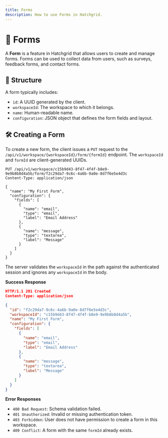 ```yaml
---
title: Forms
description: How to use Forms in Hatchgrid.
---
```


# 📝 Forms

A **Form** is a feature in Hatchgrid that allows users to create and manage forms. Forms can be used to collect data from users, such as surveys, feedback forms, and contact forms.

## 🧩 Structure

A form typically includes:

- `id`: A UUID generated by the client.
- `workspaceId`: The workspace to which it belongs.
- `name`: Human-readable name.
- `configuration`: JSON object that defines the form fields and layout.

## 🛠 Creating a Form

To create a new form, the client issues a `PUT` request to the `/api/v1/workspace/{workspaceId}/form/{formId}` endpoint. The `workspaceId` and `formId` are client-generated UUIDs.

```http
PUT /api/v1/workspace/c15b9d43-8f47-4f4f-b8e9-9e9b8b8d4a5b/form/f2c29da7-9c6c-4a6b-9a0e-8d7f6e5e4d3c
Content-Type: application/json

{
  "name": "My First Form",
  "configuration": {
    "fields": [
      {
        "name": "email",
        "type": "email",
        "label": "Email Address"
      },
      {
        "name": "message",
        "type": "textarea",
        "label": "Message"
      }
    ]
  }
}
```

The server validates the `workspaceId` in the path against the authenticated session and ignores any `workspaceId` in the body.

**Success Response**

```json
HTTP/1.1 201 Created
Content-Type: application/json

{
  "id": "f2c29da7-9c6c-4a6b-9a0e-8d7f6e5e4d3c",
  "workspaceId": "c15b9d43-8f47-4f4f-b8e9-9e9b8b8d4a5b",
  "name": "My First Form",
  "configuration": {
    "fields": [
      {
        "name": "email",
        "type": "email",
        "label": "Email Address"
      },
      {
        "name": "message",
        "type": "textarea",
        "label": "Message"
      }
    ]
  }
}
```

**Error Responses**

- `400 Bad Request`: Schema validation failed.
- `401 Unauthorized`: Invalid or missing authentication token.
- `403 Forbidden`: User does not have permission to create a form in this workspace.
- `409 Conflict`: A form with the same `formId` already exists.
